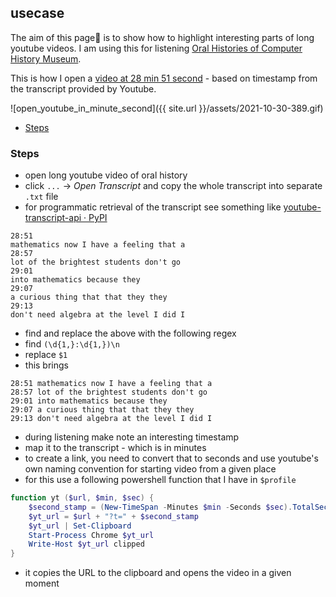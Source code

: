 ## usecase
The aim of this page📝 is to show how to highlight interesting parts of long youtube videos. 
I am using this for listening [Oral Histories of Computer History Museum](https://www.youtube.com/watch?v=a5Rm-wwLTI4&list=PLQsxaNhYv8daKdGi7s85ubzbWdTB36-_q).

This is how I open a [video at 28 min 51 second](https://youtu.be/Wp7GAKLSGnI?t=1731) - based on timestamp from the transcript provided by Youtube.  

![open_youtube_in_minute_second]({{ site.url }}/assets/2021-10-30-389.gif)

<!-- TOC -->

- [Steps](#steps)

<!-- /TOC -->

### Steps
* open long youtube video of oral history
* click `...` → _Open Transcript_  and copy the whole transcript into separate `.txt` file
* for programmatic retrieval of the transcript see something like [youtube-transcript-api · PyPI](https://pypi.org/project/youtube-transcript-api/)

```
28:51
mathematics now I have a feeling that a
28:57
lot of the brightest students don't go
29:01
into mathematics because they
29:07
a curious thing that that they they
29:13
don't need algebra at the level I did I
```

* find and replace the above with the following regex
* find `(\d{1,}:\d{1,})\n`
* replace `$1 `
* this brings

```
28:51 mathematics now I have a feeling that a
28:57 lot of the brightest students don't go
29:01 into mathematics because they
29:07 a curious thing that that they they
29:13 don't need algebra at the level I did I
```

* during listening make note an interesting timestamp
* map it to the transcript - which is in minutes
* to create a link, you need to convert that to seconds and use youtube's own naming convention for starting video from a given place
* for this use a following powershell function that I have in `$profile`

```powershell
function yt ($url, $min, $sec) {
    $second_stamp = (New-TimeSpan -Minutes $min -Seconds $sec).TotalSeconds
    $yt_url = $url + "?t=" + $second_stamp
    $yt_url | Set-Clipboard
    Start-Process Chrome $yt_url
    Write-Host $yt_url clipped
}
```

* it copies the URL to the clipboard and opens the video in a given moment


